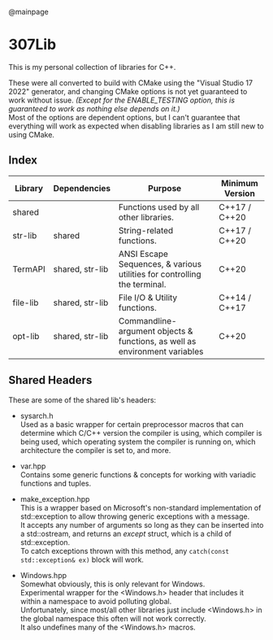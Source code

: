 @mainpage

# 307Lib
This is my personal collection of libraries for C++.  

These were all converted to build with CMake using the "Visual Studio 17 2022" generator, and changing CMake options is not yet guaranteed to work without issue. 
_(Except for the ENABLE_TESTING option, this is guaranteed to work as nothing else depends on it.)_  
Most of the options are dependent options, but I can't guarantee that everything will work as expected when disabling libraries as I am still new to using CMake.  

## Index
| Library | Dependencies    | Purpose                                                                    | Minimum Version |
| ------- | --------------- | -------------------------------------------------------------------------- | --------------- |
| shared  |                 | Functions used by all other libraries.                                     | C++17 / C++20   |
| str-lib | shared          | String-related functions.                                                  | C++17 / C++20   |
| TermAPI | shared, str-lib | ANSI Escape Sequences, & various utilities for controlling the terminal.   | C++20           |
| file-lib| shared, str-lib | File I/O & Utility functions.                                              | C++14 / C++17   |
| opt-lib | shared, str-lib | Commandline-argument objects & functions, as well as environment variables | C++20           |


## Shared Headers
These are some of the shared lib's headers:

- sysarch.h  
	Used as a basic wrapper for certain preprocessor macros that can determine which C/C++ version the compiler is using, which compiler is being used, which operating system the compiler is running on, which architecture the compiler is set to, and more.  

- var.hpp  
	Contains some generic functions & concepts for working with variadic functions and tuples.  
	
- make_exception.hpp  
	This is a wrapper based on Microsoft's non-standard implementation of std::exception to allow throwing generic exceptions with a message.  
	It accepts any number of arguments so long as they can be inserted into a std::ostream, and returns an _except_ struct, which is a child of std::exception.  
	To catch exceptions thrown with this method, any `catch(const std::exception& ex)` block will work.  

- Windows.hpp  
	Somewhat obviously, this is only relevant for Windows.  
	Experimental wrapper for the \<Windows.h\> header that includes it within a namespace to avoid polluting global.  
	Unfortunately, since most/all other libraries just include \<Windows.h\> in the global namespace this often will not work correctly.  
	It also undefines many of the \<Windows.h\> macros.
